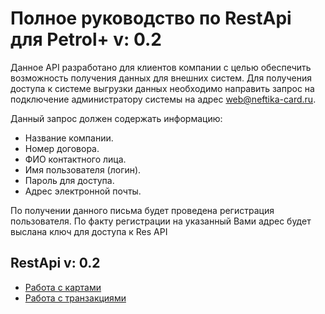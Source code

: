 Полное руководство по RestApi для Petrol+ v: 0.2
================================================

Данное API разработано для клиентов компании с целью обеспечить возможность получения данных для внешних систем.
Для получения доступа к системе выгрузки данных необходимо направить запрос на подключение администратору системы на адрес web@neftika-card.ru.

Данный запрос должен содержать информацию:

- Название компании.
- Номер договора.
- ФИО контактного лица.
- Имя пользователя (логин).
- Пароль для доступа.
- Адрес электронной почты.

По получении данного письма будет проведена регистрация пользователя. По факту регистрации на указанный Вами адрес будет выслана ключ для доступа к Res API


RestApi v: 0.2
-------------

* [Работа с картами](card.md)
* [Работа с транзакциями](trz.md)







